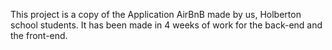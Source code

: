 This project is a copy of the Application AirBnB made by us, Holberton school students. It has been made in 4 weeks of work for the back-end and the front-end.
